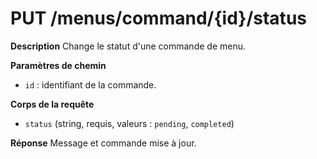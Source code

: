 # PUT /menus/command/{id}/status

**Description**
Change le statut d'une commande de menu.

**Paramètres de chemin**
- `id` : identifiant de la commande.

**Corps de la requête**
- `status` (string, requis, valeurs : `pending`, `completed`)

**Réponse**
Message et commande mise à jour.
